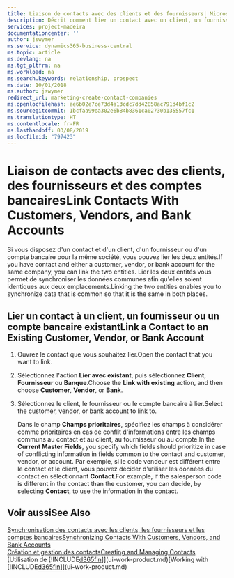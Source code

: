 ```yaml
---
title: Liaison de contacts avec des clients et des fournisseurs| Microsoft Docs
description: Décrit comment lier un contact avec un client, un fournisseur, ou un compte bancaire de la même société, afin de pouvoir synchroniser les données communes.
services: project-madeira
documentationcenter: ''
author: jswymer
ms.service: dynamics365-business-central
ms.topic: article
ms.devlang: na
ms.tgt_pltfrm: na
ms.workload: na
ms.search.keywords: relationship, prospect
ms.date: 10/01/2018
ms.author: jswymer
redirect_url: marketing-create-contact-companies
ms.openlocfilehash: ae6b02e7ce73d4a13cdc7dd42858ac791d4bf1c2
ms.sourcegitcommit: 1bcfaa99ea302e6b84b8361ca02730b135557fc1
ms.translationtype: HT
ms.contentlocale: fr-FR
ms.lasthandoff: 03/08/2019
ms.locfileid: "797423"
---
```

# <a name="link-contacts-with-customers-vendors-and-bank-accounts"></a><span data-ttu-id="4ee26-103">Liaison de contacts avec des clients, des fournisseurs et des comptes bancaires</span><span class="sxs-lookup"><span data-stu-id="4ee26-103">Link Contacts With Customers, Vendors, and Bank Accounts</span></span>
<span data-ttu-id="4ee26-104">Si vous disposez d'un contact et d'un client, d'un fournisseur ou d'un compte bancaire pour la même société, vous pouvez lier les deux entités.</span><span class="sxs-lookup"><span data-stu-id="4ee26-104">If you have contact and either a customer, vendor, or bank account for the same company, you can link the two entities.</span></span> <span data-ttu-id="4ee26-105">Lier les deux entités vous permet de synchroniser les données communes afin qu'elles soient identiques aux deux emplacements.</span><span class="sxs-lookup"><span data-stu-id="4ee26-105">Linking the two entities enables you to synchronize data that is common so that it is the same in both places.</span></span>

## <a name="link-a-contact-to-an-existing-customer-vendor-or-bank-account"></a><span data-ttu-id="4ee26-106">Lier un contact à un client, un fournisseur ou un compte bancaire existant</span><span class="sxs-lookup"><span data-stu-id="4ee26-106">Link a Contact to an Existing Customer, Vendor, or Bank Account</span></span>
1. <span data-ttu-id="4ee26-107">Ouvrez le contact que vous souhaitez lier.</span><span class="sxs-lookup"><span data-stu-id="4ee26-107">Open the contact that you want to link.</span></span>
2. <span data-ttu-id="4ee26-108">Sélectionnez l'action **Lier avec existant**, puis sélectionnez **Client**, **Fournisseur** ou **Banque**.</span><span class="sxs-lookup"><span data-stu-id="4ee26-108">Choose the **Link with existing** action, and then choose **Customer**, **Vendor**, or **Bank**.</span></span>
3. <span data-ttu-id="4ee26-109">Sélectionnez le client, le fournisseur ou le compte bancaire à lier.</span><span class="sxs-lookup"><span data-stu-id="4ee26-109">Select the customer, vendor, or bank account to link to.</span></span>

   <span data-ttu-id="4ee26-110">Dans le champ **Champs prioritaires**, spécifiez les champs à considérer comme prioritaires en cas de conflit d'informations entre les champs communs au contact et au client, au fournisseur ou au compte.</span><span class="sxs-lookup"><span data-stu-id="4ee26-110">In the **Current Master Fields**, you specify which fields should prioritize in case of conflicting information in fields common to the contact and customer, vendor, or account.</span></span> <span data-ttu-id="4ee26-111">Par exemple, si le code vendeur est différent entre le contact et le client, vous pouvez décider d'utiliser les données du contact en sélectionnant **Contact**.</span><span class="sxs-lookup"><span data-stu-id="4ee26-111">For example, if the salesperson code is different in the contact than the customer, you can decide, by selecting **Contact**, to use the information in the contact.</span></span>

## <a name="see-also"></a><span data-ttu-id="4ee26-112">Voir aussi</span><span class="sxs-lookup"><span data-stu-id="4ee26-112">See Also</span></span>
[<span data-ttu-id="4ee26-113">Synchronisation des contacts avec les clients, les fournisseurs et les comptes bancaires</span><span class="sxs-lookup"><span data-stu-id="4ee26-113">Synchronizing Contacts With Customers, Vendors, and Bank Accounts</span></span>](marketing-synchronize-contacts-customers-vendors-bank-accounts.md)  
[<span data-ttu-id="4ee26-114">Création et gestion des contacts</span><span class="sxs-lookup"><span data-stu-id="4ee26-114">Creating and Managing Contacts</span></span>](marketing-contacts.md)  
<span data-ttu-id="4ee26-115">[Utilisation de [!INCLUDE[d365fin](includes/d365fin_md.md)]](ui-work-product.md)</span><span class="sxs-lookup"><span data-stu-id="4ee26-115">[Working with [!INCLUDE[d365fin](includes/d365fin_md.md)]](ui-work-product.md)</span></span>  
